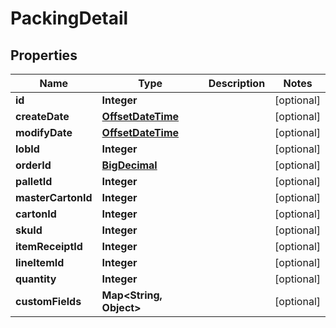 
# PackingDetail

## Properties
Name | Type | Description | Notes
------------ | ------------- | ------------- | -------------
**id** | **Integer** |  |  [optional]
**createDate** | [**OffsetDateTime**](OffsetDateTime.md) |  |  [optional]
**modifyDate** | [**OffsetDateTime**](OffsetDateTime.md) |  |  [optional]
**lobId** | **Integer** |  |  [optional]
**orderId** | [**BigDecimal**](BigDecimal.md) |  |  [optional]
**palletId** | **Integer** |  |  [optional]
**masterCartonId** | **Integer** |  |  [optional]
**cartonId** | **Integer** |  |  [optional]
**skuId** | **Integer** |  |  [optional]
**itemReceiptId** | **Integer** |  |  [optional]
**lineItemId** | **Integer** |  |  [optional]
**quantity** | **Integer** |  |  [optional]
**customFields** | **Map&lt;String, Object&gt;** |  |  [optional]



